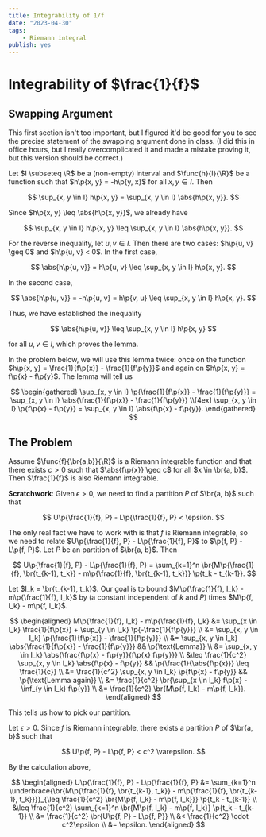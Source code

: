 ```yaml
---
title: Integrability of 1/f
date: "2023-04-30"
tags:
    - Riemann integral
publish: yes
---
```


# Integrability of $\frac{1}{f}$

## Swapping Argument

This first section isn't too important, but I figured it'd be good for you to see the precise statement of the swapping argument done in class. (I did this in office hours, but I really overcomplicated it and made a mistake proving it, but this version should be correct.)

<lemma>

Let $I \subseteq \R$ be a (non-empty) interval and $\func{h}{I}{\R}$ be a function such that $h\p{x, y} = -h\p{y, x}$ for all $x, y \in I$. Then

$$
\sup_{x, y \in I} h\p{x, y} = \sup_{x, y \in I} \abs{h\p{x, y}}.
$$

</lemma>

<proof>

Since $h\p{x, y} \leq \abs{h\p{x, y}}$, we already have

$$
\sup_{x, y \in I} h\p{x, y} \leq \sup_{x, y \in I} \abs{h\p{x, y}}.
$$

For the reverse inequality, let $u, v \in I$. Then there are two cases: $h\p{u, v} \geq 0$ and $h\p{u, v} < 0$. In the first case,

$$
\abs{h\p{u, v}} = h\p{u, v} \leq \sup_{x, y \in I} h\p{x, y}.
$$

In the second case,

$$
\abs{h\p{u, v}} = -h\p{u, v} = h\p{v, u} \leq \sup_{x, y \in I} h\p{x, y}.
$$

Thus, we have established the inequality

$$
\abs{h\p{u, v}} \leq \sup_{x, y \in I} h\p{x, y}
$$

for all $u, v \in I$, which proves the lemma.

</proof>

In the problem below, we will use this lemma twice: once on the function $h\p{x, y} = \frac{1}{f\p{x}} - \frac{1}{f\p{y}}$ and again on $h\p{x, y} = f\p{x} - f\p{y}$. The lemma will tell us

$$
\begin{gathered}
  \sup_{x, y \in I} \p{\frac{1}{f\p{x}} - \frac{1}{f\p{y}}} = \sup_{x, y \in I} \abs{\frac{1}{f\p{x}} - \frac{1}{f\p{y}}} \\[4ex]
  \sup_{x, y \in I} \p{f\p{x} - f\p{y}} = \sup_{x, y \in I} \abs{f\p{x} - f\p{y}}.
\end{gathered}
$$

## The Problem

<proposition>

Assume $\func{f}{\br{a,b}}{\R}$ is a Riemann integrable function and that there exists $c > 0$ such that $\abs{f\p{x}} \geq c$ for all $x \in \br{a, b}$. Then $\frac{1}{f}$ is also Riemann integrable.

</proposition>

**Scratchwork**: Given $\epsilon > 0$, we need to find a partition $P$ of $\br{a, b}$ such that

$$
U\p{\frac{1}{f}, P} - L\p{\frac{1}{f}, P} < \epsilon.
$$

The only real fact we have to work with is that $f$ is Riemann integrable, so we need to relate $U\p{\frac{1}{f}, P} - L\p{\frac{1}{f}, P}$ to $\p{f, P} - L\p{f, P}$. Let $P$ be an partition of $\br{a, b}$. Then

$$
U\p{\frac{1}{f}, P} - L\p{\frac{1}{f}, P}
  = \sum_{k=1}^n \br{M\p{\frac{1}{f}, \br{t_{k-1}, t_k}} - m\p{\frac{1}{f}, \br{t_{k-1}, t_k}}} \p{t_k - t_{k-1}}.
$$

Let $I_k = \br{t_{k-1}, t_k}$. Our goal is to bound $M\p{\frac{1}{f}, I_k} - m\p{\frac{1}{f}, I_k}$ by (a constant independent of $k$ and $P$) times $M\p{f, I_k} - m\p{f, I_k}$.

$$
\begin{aligned}
  M\p{\frac{1}{f}, I_k} - m\p{\frac{1}{f}, I_k}
    &= \sup_{x \in I_k} \frac{1}{f\p{x}} + \sup_{y \in I_k} \p{-\frac{1}{f\p{y}}} \\
    &= \sup_{x, y \in I_k} \p{\frac{1}{f\p{x}} - \frac{1}{f\p{y}}} \\
    &= \sup_{x, y \in I_k} \abs{\frac{1}{f\p{x}} - \frac{1}{f\p{y}}}
      && \p{\text{Lemma}} \\
    &= \sup_{x, y \in I_k} \abs{\frac{f\p{x} - f\p{y}}{f\p{x} f\p{y}}} \\
    &\leq \frac{1}{c^2} \sup_{x, y \in I_k} \abs{f\p{x} - f\p{y}}
      && \p{\frac{1}{\abs{f\p{x}}} \leq \frac{1}{c}} \\
    &= \frac{1}{c^2} \sup_{x, y \in I_k} \p{f\p{x} - f\p{y}}
      && \p{\text{Lemma again}} \\
    &= \frac{1}{c^2} \br{\sup_{x \in I_k} f\p{x} - \inf_{y \in I_k} f\p{y}} \\
    &=  \frac{1}{c^2} \br{M\p{f, I_k} - m\p{f, I_k}}.
\end{aligned}
$$

This tells us how to pick our partition.

<proof>

Let $\epsilon > 0$. Since $f$ is Riemann integrable, there exists a partition $P$ of $\br{a, b}$ such that

$$
U\p{f, P} - L\p{f, P} < c^2 \varepsilon.
$$

By the calculation above,

$$
\begin{aligned}
  U\p{\frac{1}{f}, P} - L\p{\frac{1}{f}, P}
    &= \sum_{k=1}^n \underbrace{\br{M\p{\frac{1}{f}, \br{t_{k-1}, t_k}} - m\p{\frac{1}{f}, \br{t_{k-1}, t_k}}}}_{\leq \frac{1}{c^2} \br{M\p{f, I_k} - m\p{f, I_k}}} \p{t_k - t_{k-1}} \\
    &\leq \frac{1}{c^2} \sum_{k=1}^n \br{M\p{f, I_k} - m\p{f, I_k}} \p{t_k - t_{k-1}} \\
    &= \frac{1}{c^2} \br{U\p{f, P} - L\p{f, P}} \\
    &< \frac{1}{c^2} \cdot c^2\epsilon \\
    &= \epsilon.
\end{aligned}
$$

</proof>
